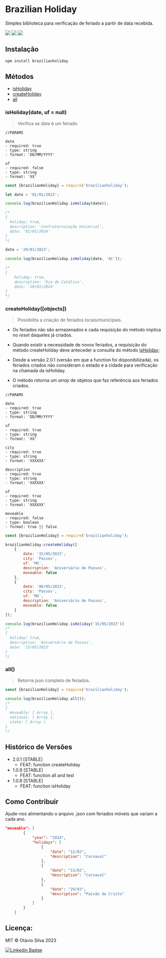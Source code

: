 # Brazilian Holiday

Simples biblioteca para verificação de feriado a partir de data recebida.

<span><img src= "https://img.shields.io/badge/status-active-green">
<img src= "https://img.shields.io/badge/npm-2.0.1-blue">
<img src= "https://img.shields.io/badge/tests-pass-green"></span>

## Instalação

```sh
npm install brazilianholiday
```

## Métodos
<ul>
<li> <a href='#isHoliday'>isHoliday</a></li>
<li> <a href='#createHoliday'>createHoliday</a></li>
<li> <a href='#all'>all</a></li>
</ul>

### <span id='isHoliday'>isHoliday(date, uf = null) </span>
> Verifica se data é um feriado

~~~text
//PARAMS

date
- required: true
- type: string
- format: 'DD/MM/YYYY'

uf
- required: false
- type: string
- format: 'XX'

~~~

~~~javascript
const {brazilianHoliday} = require('brazilianholiday');

let date = '01/01/2023';

console.log(brazilianHoliday.isHoliday(date));

/*
{
  holiday: true,
  description: 'Confraternização Universal',
  date: '01/01/2024'
}
*/

date = '20/01/2023';

console.log(brazilianHoliday.isHoliday(date, 'AC'));

/*
{ 
    holiday: true, 
    description: 'Dia do Católico', 
    date: '20/01/2024' 
}
*/
~~~

### <span id='createHoliday'>createHoliday([objects])</span>
>Possibilita a criação de feriados locais/municipais. 

- Os feriados não são armazenados e cada requisição do método implica no <i>reset</i> daqueles já criados.

- Quando existir a necessidade de novos feriados, a requisição do método createHoliday deve anteceder a consulta do método <a href='#isHoliday'>isHoliday</a>;

- Desde a versão 2.0.1 (versão em que a function foi disponibilizada), os feriados criados não consideram o estado e a cidade para verificação na chamada da isHoliday.

- O método retorna um <i>array</i> de objetos que faz referência aos feriados criados.

~~~text
//PARAMS

date
- required: true
- type: string
- format: 'DD/MM/YYYY'

uf
- required: true
- type: string
- format: 'XX'

city
- required: true
- type: string
- format: 'XXXXXX'

description
- required: true
- type: string
- format: 'XXXXXX'

uf
- required: true
- type: string
- format: 'XXXXXX'

moveable
- required: false
- type: boolean
- format: true || false
~~~

~~~javascript
const {brazilianHoliday} = require('brazilianholiday');

brazilianHoliday.createHoliday([
    {
        date: '15/05/2023', 
        city: 'Passos', 
        uf: 'MG', 
        description: 'Aniversário de Passos', 
        moveable: false
    },
    {
        date: '06/05/2023', 
        city: 'Passos', 
        uf: 'MG', 
        description: 'Aniversário de Passos', 
        moveable: false
    }
]);

console.log(brazilianHoliday.isHoliday('15/05/2023'))
/*
{
  holiday: true,
  description: 'Aniversário de Passos',
  date: '15/05/2023'
}
*/

~~~

### <span id='all'>all()</span>
> Retorna json completo de feriados.

~~~javascript
const {brazilianHoliday} = require('brazilianholiday');

console.log(brazilianHoliday.all());
/*
{
  moveable: [ Array ],
  national: [ Array ],
  state: [ Array ]
}
*/

~~~

## Histórico de Versões

* 2.0.1 [STABLE]
    * FEAT: function createHoliday
* 1.0.9 [STABLE]
    * FEAT: function all and test
* 1.0.8 [STABLE]
    * FEAT: function isHoliday
    

## Como Contribuir

Ajude-nos alimentando o arquivo .json com feriados móveis que variam a cada ano.

~~~json
"moveable": [
        {
            "year": "2024",
            "holidays": [
                {
                    "date": "12/02",
                    "description": "Carnaval"
                },
                {
                    "date": "13/02",
                    "description": "Carnaval"
                },
                {
                    "date": "29/03",
                    "description": "Paixão de Cristo"
                }
            ]
        }
    ]
~~~

## Licença:

MIT © Otávio Silva 2023

[![Linkedin Badge](https://img.shields.io/badge/-LinkedIn-blue?style=flat-square&logo=Linkedin&logoColor=white&link=https://www.linkedin.com/in/otaviosilva22/)](https://www.linkedin.com/in/otaviosilva22/)
